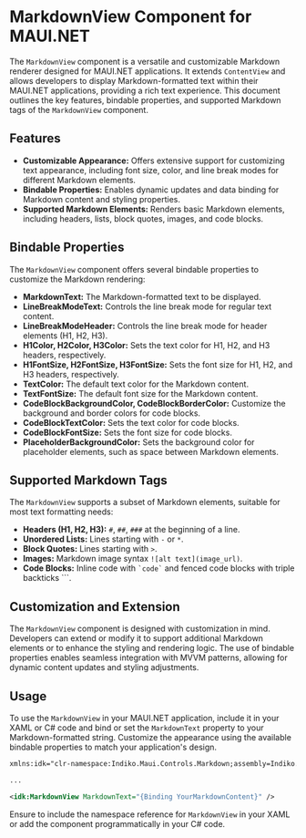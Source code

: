 # MarkdownView Component for MAUI.NET

The `MarkdownView` component is a versatile and customizable Markdown renderer designed for MAUI.NET applications. It extends `ContentView` and allows developers to display Markdown-formatted text within their MAUI.NET applications, providing a rich text experience. This document outlines the key features, bindable properties, and supported Markdown tags of the `MarkdownView` component.

## Features

- **Customizable Appearance:** Offers extensive support for customizing text appearance, including font size, color, and line break modes for different Markdown elements.
- **Bindable Properties:** Enables dynamic updates and data binding for Markdown content and styling properties.
- **Supported Markdown Elements:** Renders basic Markdown elements, including headers, lists, block quotes, images, and code blocks.

## Bindable Properties

The `MarkdownView` component offers several bindable properties to customize the Markdown rendering:

- **MarkdownText:** The Markdown-formatted text to be displayed.
- **LineBreakModeText:** Controls the line break mode for regular text content.
- **LineBreakModeHeader:** Controls the line break mode for header elements (H1, H2, H3).
- **H1Color, H2Color, H3Color:** Sets the text color for H1, H2, and H3 headers, respectively.
- **H1FontSize, H2FontSize, H3FontSize:** Sets the font size for H1, H2, and H3 headers, respectively.
- **TextColor:** The default text color for the Markdown content.
- **TextFontSize:** The default font size for the Markdown content.
- **CodeBlockBackgroundColor, CodeBlockBorderColor:** Customize the background and border colors for code blocks.
- **CodeBlockTextColor:** Sets the text color for code blocks.
- **CodeBlockFontSize:** Sets the font size for code blocks.
- **PlaceholderBackgroundColor:** Sets the background color for placeholder elements, such as space between Markdown elements.

## Supported Markdown Tags

The `MarkdownView` supports a subset of Markdown elements, suitable for most text formatting needs:

- **Headers (H1, H2, H3):** `#`, `##`, `###` at the beginning of a line.
- **Unordered Lists:** Lines starting with `-` or `*`.
- **Block Quotes:** Lines starting with `>`.
- **Images:** Markdown image syntax `![alt text](image_url)`.
- **Code Blocks:** Inline code with `` `code` `` and fenced code blocks with triple backticks ```.

## Customization and Extension

The `MarkdownView` component is designed with customization in mind. Developers can extend or modify it to support additional Markdown elements or to enhance the styling and rendering logic. The use of bindable properties enables seamless integration with MVVM patterns, allowing for dynamic content updates and styling adjustments.

## Usage

To use the `MarkdownView` in your MAUI.NET application, include it in your XAML or C# code and bind or set the `MarkdownText` property to your Markdown-formatted string. Customize the appearance using the available bindable properties to match your application's design.

```xml
xmlns:idk="clr-namespace:Indiko.Maui.Controls.Markdown;assembly=Indiko.Maui.Controls.Markdown"

...

<idk:MarkdownView MarkdownText="{Binding YourMarkdownContent}" />
```

Ensure to include the namespace reference for `MarkdownView` in your XAML or add the component programmatically in your C# code.
